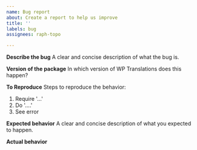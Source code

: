 ```yaml
---
name: Bug report
about: Create a report to help us improve
title: ''
labels: bug
assignees: raph-topo

---
```


**Describe the bug**
A clear and concise description of what the bug is.

**Version of the package**
In which version of WP Translations does this happen?

**To Reproduce**
Steps to reproduce the behavior:
1. Require '...'
2. Do '....'
3. See error

**Expected behavior**
A clear and concise description of what you expected to happen.

**Actual behavior**
